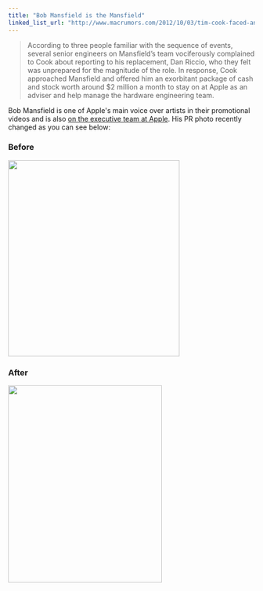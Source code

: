 ```yaml
---
title: "Bob Mansfield is the Mansfield"
linked_list_url: "http://www.macrumors.com/2012/10/03/tim-cook-faced-an-insurrection-following-announcement-of-bob-mansfields-retirement/"
---
```

<blockquote><p>
  According to three people familiar with the sequence of events, several senior engineers on Mansfield’s team vociferously complained to Cook about reporting to his replacement, Dan Riccio, who they felt was unprepared for the magnitude of the role. In response, Cook approached Mansfield and offered him an exorbitant package of cash and stock worth around $2 million a month to stay on at Apple as an adviser and help manage the hardware engineering team.
</p></blockquote>
<p>Bob Mansfield is one of Apple's main voice over artists in their promotional videos and is also <a href="http://www.apple.com/pr/bios/">on the executive team at Apple</a>. His PR photo recently changed as you can see below:</p>
<h3>Before</h3>
<p><img src="https://chrisenns.com/wp-content/uploads/2012/10/Mansfield-Before.png" alt="" title="Mansfield - Before" width="350" height="400" class="aligncenter size-full wp-image-20850" /></p>
<h3>After</h3>
<p><img src="https://chrisenns.com/wp-content/uploads/2012/10/Mansfield-After.jpg" alt="" title="Mansfield - After" width="314" height="402" class="aligncenter size-full wp-image-20849" /></p>
